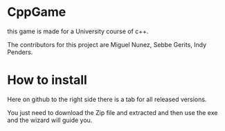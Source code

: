 # CppGame
this game is made for a University course of c++.

The contributors for this project are Miguel Nunez, Sebbe Gerits, Indy Penders.

# How to install
Here on github to the right side there is a tab for all released versions.

You just need to download the Zip file and extracted and then use the exe and the wizard will guide you.
